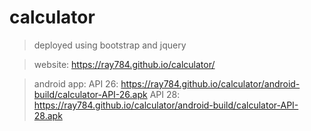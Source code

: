 # calculator

> deployed using bootstrap and jquery

> website: https://ray784.github.io/calculator/

> android app: 
	API 26: https://ray784.github.io/calculator/android-build/calculator-API-26.apk
	API 28: https://ray784.github.io/calculator/android-build/calculator-API-28.apk
